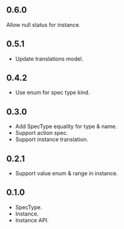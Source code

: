 ## 0.6.0

Allow null status for instance.

## 0.5.1

- Update translations model.

## 0.4.2

- Use enum for spec type kind.

## 0.3.0

- Add SpecType equality for type & name.
- Support action spec.
- Support instance translation.

## 0.2.1

- Support value enum & range in instance.

## 0.1.0

- SpecType.
- Instance.
- Instance API.